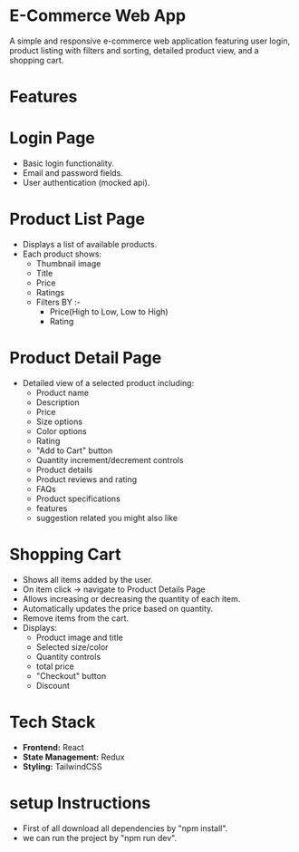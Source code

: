 # E-Commerce Web App

A simple and responsive e-commerce web application featuring user login, product listing with filters and sorting, detailed product view, and a shopping cart.

# Features

# Login Page
- Basic login functionality.
- Email and password fields.
- User authentication (mocked api).

# Product List Page
- Displays a list of available products.
- Each product shows:
  - Thumbnail image
  - Title
  - Price
  - Ratings
  - Filters BY :-
       - Price(High to Low, Low to High)
       - Rating

# Product Detail Page
- Detailed view of a selected product including:
  - Product name
  - Description
  - Price
  - Size options
  - Color options
  - Rating
  - "Add to Cart" button
  - Quantity increment/decrement controls
  - Product details
  - Product reviews and rating
  - FAQs
  - Product specifications
  - features
  - suggestion related you might also like

# Shopping Cart
- Shows all items added by the user.
- On item click → navigate to Product Details Page
- Allows increasing or decreasing the quantity of each item.
- Automatically updates the price based on quantity.
- Remove items from the cart.
- Displays:
  - Product image and title
  - Selected size/color 
  - Quantity controls
  - total price
  - "Checkout" button
  - Discount

# Tech Stack

- **Frontend:** React 
- **State Management:** Redux 
- **Styling:** TailwindCSS

# setup Instructions

- First of all download all dependencies by "npm install".
- we can run the project by "npm run dev".



